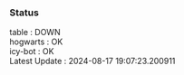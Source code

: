 ### Status


table : DOWN  
hogwarts : OK  
icy-bot : OK  
Latest Update : 2024-08-17 19:07:23.200911
